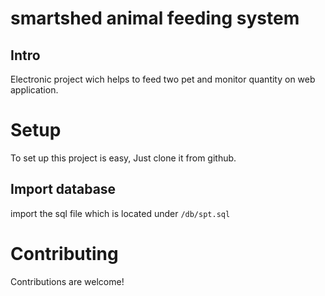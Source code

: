 # smartshed animal feeding system
## Intro
Electronic project wich helps to feed two pet and monitor quantity on web application.

# Setup
To set up this project is easy, Just clone it from github.
## Import database 
import the sql file which is located under `/db/spt.sql`

# Contributing
Contributions are welcome!

